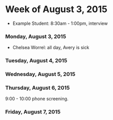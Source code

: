 # Week of August 3, 2015

* Example Student: 8:30am - 1:00pm, interview

### Monday, August 3, 2015

* Chelsea Worrel: all day, Avery is sick

### Tuesday, August 4, 2015

### Wednesday, August 5, 2015

### Thursday, August 6, 2015
9:00 - 10:00 phone screening.

### Friday, August 7, 2015
